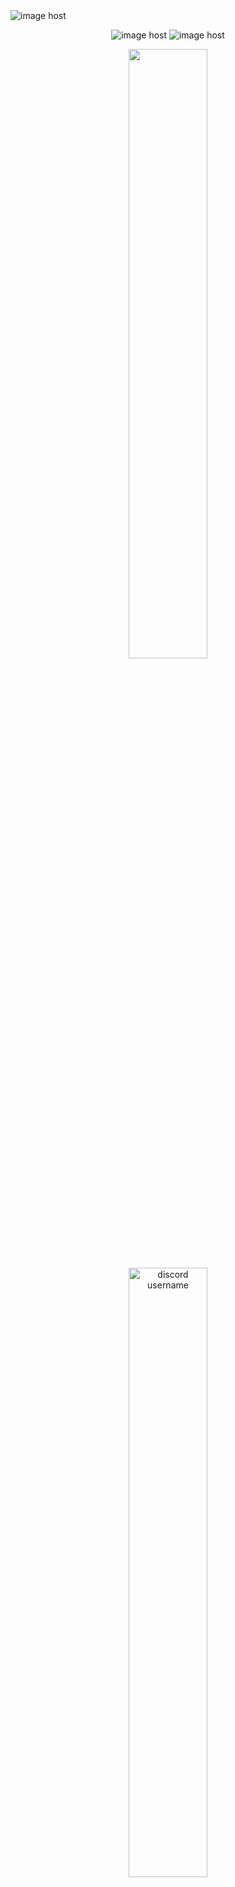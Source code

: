 <img src="https://images2.imgbox.com/42/71/eQYTmkBI_o.png" alt="image host"/>
<p align="center"> 
    <img src="https://images2.imgbox.com/51/99/hrlvaHPI_o.png" alt="image host"/>

<img src="https://images2.imgbox.com/27/ad/owGENG2K_o.png" alt="image host"/>
<p align="center"> 
    <a href="https://x.com/jonetoooooooo"><img src="https://images2.imgbox.com/2e/b6/OPFJ5tIV_o.png" width="50%" height="50%"/> </a>
    <img src="https://images2.imgbox.com/94/fa/ivDegeTP_o.png" width="50%" height="50%" alt="discord username"/>
    <a href="https://www.youtube.com/channel/UCR7ycfqhic_bYwbA0zJCUNw"><img src="https://images2.imgbox.com/5e/ac/ZTxnCm6C_o.png" width="50%" height="50%"/> </a>

<p align="center">
    <a href="https://www.fiverr.com/gjoneto/create-a-custom-osu-skin-that-matches-your-style"><img src="https://images2.imgbox.com/81/90/HooFIGcJ_o.png" width="50%" height="50%"/> </a>
<p align="center">
<img src="https://images2.imgbox.com/a1/e6/uPNwDFDV_o.png" alt="Gap"/>
<p align="center">
<img src="https://images2.imgbox.com/c6/ba/OQFMJOTU_o.png" alt="Normal Skin List"/>

<h2>X. ホタル - Firefly </h2>
<h4 align="center">All Modes | 16:9 </h4>
<p align="center">
<a href="https://skins.osuck.net/skins/3892?v=0"><img src="https://images2.imgbox.com/88/3d/7GqVpFxm_o.png" width="50%" height="50%"/></a>
</p>

<br>
<h2>IX. VOIDVEIL</h2>
<h4 align="center">Standard, Taiko & Mania | 16:9 </h4>
<p align="center">
<a href="https://skins.osuck.net/skins/3889?v=0"><img src="https://images2.imgbox.com/88/3d/7GqVpFxm_o.png" width="50%" height="50%"/></a>
</p>

<br>
<h2>VIII. Ellen Joe</h2>
<h4 align="center">Standard & Mania | 16:9 </h4>
<p align="center">
<a href="https://osuck.link/s-3847?v=0"><img src="https://images2.imgbox.com/88/3d/7GqVpFxm_o.png" width="50%" height="50%"/></a>
</p>
<br>

<h2>VII. Stargvze [V2]</h2>
<h4 align="center">Mania | Circle, Arrow & Bar | 16:9 </h4>
<p align="center">
<a href="https://www.youtube.com/watch?v=X3XehqX7Epg&t=16s"><img src="https://images2.imgbox.com/88/3d/7GqVpFxm_o.png" width="50%" height="50%"/></a>
</p>
<br>

<br>
<h2>VI. ⌜ ◤◥ ⌟</h2>
<h4 align="center">Mania | Circle & Arrow | 16:9 </h4>
<p align="center">
<a href="https://x.com/jonetoooooooo/status/1792963566649352341"><img src="https://images2.imgbox.com/88/3d/7GqVpFxm_o.png" width="50%" height="50%"/></a>
</p>
<br>

<br>
<h2>V. Yokina ¦ 陽気</h2>
<h4 align="center">All Modes | 16:9 </h4>
<p align="center">
<a href="https://osu.ppy.sh/community/forums/topics/1878404?n=1"><img src="https://images2.imgbox.com/88/3d/7GqVpFxm_o.png" width="50%" height="50%"/></a>
</p>

<br>
<h2>IV. S ♡ B E R</h2>
<img src="https://images2.imgbox.com/fa/a7/gL4hKK46_o.jpg"/>
<h4 align="center">Mania | Circle | 16:9 </h4>
<p align="center">
<a href="https://www.mediafire.com/file/9xf8gs1y2iar9co/%25E2%2588%2598_S_%25E2%2599%25A1_B_E_R_%25E2%2588%2598.osk/file"><img src="https://images2.imgbox.com/88/3d/7GqVpFxm_o.png" width="50%" height="50%"/></a>
</p>
    
<br>
<h2>III. Stargvze [V1]</h2>
<img src="https://images2.imgbox.com/cb/a3/KNySqha0_o.jpg"/>
<h4 align="center">Mania | Arrow | 16:9 </h4>
<p align="center">
<a href="https://www.mediafire.com/file/vf02fm6jiy8odxp/-_Stargvze.osk/file""><img src="https://images2.imgbox.com/88/3d/7GqVpFxm_o.png" width="50%" height="50%"/></a>
</p>
<br>

<h2>II. Animated Playfield (Shooting Star)</h2>
<a href="https://imgbox.com/psFKbYDs" target="_blank"><img src="https://images2.imgbox.com/3c/3e/psFKbYDs_o.jpg"/></a>
<h4 align="center">Mania | 16:9 </h4>
<p align="center">
<a href="https://www.mediafire.com/file/9isctxxh91eobgw/Stargaze_Playfield.osk/file"><img src="https://images2.imgbox.com/88/3d/7GqVpFxm_o.png" width="50%" height="50%"/></a>
</p>
<br>

<h2>I. gugigagu</h2>
<img src="https://images2.imgbox.com/35/d0/Bw6Jd0PK_o.jpg"/>
<h4 align="center">Mania | Circle & Arrow | 16:9 </h4>
<p align="center"> Version 1 & 2</p>
<p align="center">
<a href="https://www.mediafire.com/file/yo4n3dm1rfqahut/-_gugigagu_V1.osk/file"><img src="https://images2.imgbox.com/88/3d/7GqVpFxm_o.png" width="50%" height="50%"/></a> <a href="https://www.mediafire.com/file/iimtsco9zflct0c/-_gugigagu_V2.osk/file"><img src="https://images2.imgbox.com/88/3d/7GqVpFxm_o.png" width="50%" height="50%"/></a></p>
<h6 align="center">I know, the arrows is awful. The only difference between the old ones<br>only the circle notes are recolored + color shift.</h6>
<br>

<p align="center">
<img src="https://images2.imgbox.com/a1/e6/uPNwDFDV_o.png" alt="Gap"/>
<p align="center">
<img src="https://images2.imgbox.com/f3/0d/ZdOiE4Hl_o.png" alt="Experimental Skin List"/>

# [Spinning L](https://www.mediafire.com/file/5oli0zaip84acgm/%2528Spinning_L%2529.osk/file)
https://github.com/jon666to/Test/assets/74059843/aa380870-8d0a-49b6-b4c9-b098d0858a81

# [3D Arrows](https://www.mediafire.com/file/9idsx3gf4t46io6/3D_Arrows.osk/file)
https://github.com/jon666to/Test/assets/74059843/92f89c00-d49d-491b-a141-7ea92a0dba98

# [Spinning Arrows (Inspiration by Hello_Son's skin)](https://www.mediafire.com/file/94850hzbwbhozds/Spinning_Arrows.osk/file)
https://github.com/jon666to/Test/assets/74059843/88052257-d17f-451d-ae26-b65c3f03dc5c

# [Idk wtf is this](https://www.mediafire.com/file/j58l2c9kmybm9r2/Spinning+Playfield.osk/file)
https://github.com/jon666to/Test/assets/74059843/00487bfe-e157-4499-9d0b-5e94c9d1e1f1

# [Robeats idk](https://www.mediafire.com/file/4y9eolmch4qein7/Robeats+Typeshot.osk/file)
https://github.com/jon666to/Test/assets/74059843/4ee1ae3e-e88f-4044-a2fd-1b1a35751eb5

# Staircase
<img src="https://images2.imgbox.com/77/24/Wx7GbUQd_o.png"/>
<p align="center">
<a href="https://drive.google.com/file/d/1UqQsIArLZMKG_tN_CL70rqESm2ouxqqO/view?usp=sharing"><img src="https://images2.imgbox.com/88/3d/7GqVpFxm_o.png" width="50%" height="50%"/></a></p>
